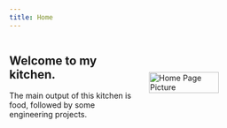 ```yaml
---
title: Home
---
```


<!--<head>
  <link rel="stylesheet" type="text/css" href="styles.css">
</head>

<nav class="navbar">
  <ul>
    <li><a href="/">Home</a></li>
    <li><a href="/engineering">Engineering Projects</a></li>
    <li><a href="/lacucina">La Cucina</a></li>
  </ul>
</nav>-->

<!--
# La Cucina di Mica

Welcome to my kitchen. The main output of this kitchen is food, followed by some engineering projects.-->

<div class="split-container">
  <div class="text">
    <h2>Welcome to my kitchen.</h2>
    <p>The main output of this kitchen is food, followed by some engineering projects.<p> 
  </div>
  <img src="ITLL.jpg" alt="Home Page Picture" class="image">
</div>

<style>
  .split-container {
    display: flex;
    justify-content: space-between;
    align-items: center;
  }

  .text {
    width: 45%; /* Adjust the text width as needed */
  }

  .image {
    width: 50%; /* Adjust the image width as needed */
  }
</style>

<!--
<figure style="float: right; margin: 0px 0px 10px 10px;">
  <img src="ITLL.jpg" alt="Profile Picture" width="200"/>
</figure>

### About
My name is Micaela, I am an engineer and a cook (at heart), currently playing the role of a Product Manager. 


Visit my [LinkedIn profile](https://www.linkedin.com/in/micaelabara)
-->